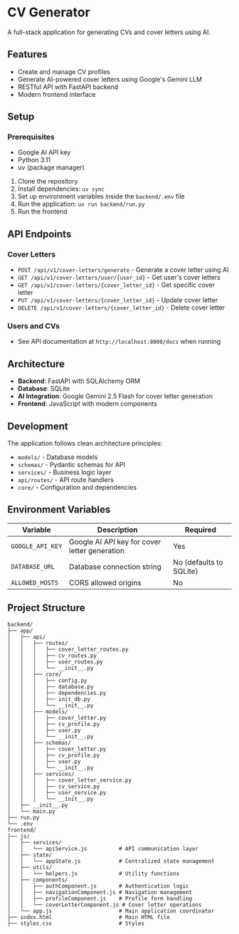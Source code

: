 # CV Generator

A full-stack application for generating CVs and cover letters using AI.

## Features

- Create and manage CV profiles
- Generate AI-powered cover letters using Google's Gemini LLM
- RESTful API with FastAPI backend
- Modern frontend interface

## Setup
### Prerequisites
- Google AI API key
- Python 3.11
- uv (package manager)

1. Clone the repository
2. Install dependencies: `uv sync`
3. Set up environment variables inside the `backend/.env` file
4. Run the application: `uv run backend/run.py`
5. Run the frontend

## API Endpoints

### Cover Letters

- `POST /api/v1/cover-letters/generate` - Generate a cover letter using AI
- `GET /api/v1/cover-letters/user/{user_id}` - Get user's cover letters
- `GET /api/v1/cover-letters/{cover_letter_id}` - Get specific cover letter
- `PUT /api/v1/cover-letters/{cover_letter_id}` - Update cover letter
- `DELETE /api/v1/cover-letters/{cover_letter_id}` - Delete cover letter

### Users and CVs

- See API documentation at `http://localhost:8000/docs` when running

## Architecture

- **Backend**: FastAPI with SQLAlchemy ORM
- **Database**: SQLite
- **AI Integration**: Google Gemini 2.5 Flash for cover letter generation
- **Frontend**: JavaScript with modern components

## Development

The application follows clean architecture principles:

- `models/` - Database models
- `schemas/` - Pydantic schemas for API
- `services/` - Business logic layer
- `api/routes/` - API route handlers
- `core/` - Configuration and dependencies

## Environment Variables

| Variable | Description | Required |
|----------|-------------|----------|
| `GOOGLE_API_KEY` | Google AI API key for cover letter generation | Yes |
| `DATABASE_URL` | Database connection string | No (defaults to SQLite) |
| `ALLOWED_HOSTS` | CORS allowed origins | No |


## Project Structure

```
backend/
├── app/
│   ├── api/
│   │   ├── routes/
│   │   │   ├── cover_letter_routes.py
│   │   │   ├── cv_routes.py
│   │   │   ├── user_routes.py
│   │   │   └── __init__.py
│   │   ├── core/
│   │   │   ├── config.py
│   │   │   ├── database.py
│   │   │   ├── dependencies.py
│   │   │   ├── init_db.py
│   │   │   └── __init__.py
│   │   ├── models/
│   │   │   ├── cover_letter.py
│   │   │   ├── cv_profile.py
│   │   │   ├── user.py
│   │   │   └── __init__.py
│   │   ├── schemas/
│   │   │   ├── cover_letter.py
│   │   │   ├── cv_profile.py
│   │   │   ├── user.py
│   │   │   └── __init__.py
│   │   ├── services/
│   │   │   ├── cover_letter_service.py
│   │   │   ├── cv_service.py
│   │   │   ├── user_service.py
│   │   │   └── __init__.py
│   ├── __init__.py
│   └── main.py
├── run.py
└── .env
frontend/
├── js/
│   ├── services/
│   │   └── apiService.js          # API communication layer
│   ├── state/
│   │   └── appState.js            # Centralized state management
│   ├── utils/
│   │   └── helpers.js             # Utility functions
│   ├── components/
│   │   ├── authComponent.js       # Authentication logic
│   │   ├── navigationComponent.js # Navigation management
│   │   ├── profileComponent.js    # Profile form handling
│   │   └── coverLetterComponent.js # Cover letter operations
│   └── app.js                     # Main application coordinator
├── index.html                     # Main HTML file
├── styles.css                     # Styles
```